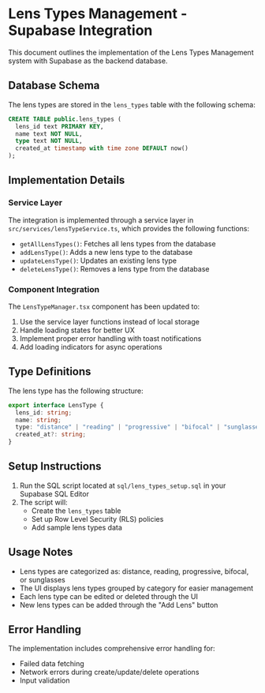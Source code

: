 # Lens Types Management - Supabase Integration

This document outlines the implementation of the Lens Types Management system with Supabase as the backend database.

## Database Schema

The lens types are stored in the `lens_types` table with the following schema:

```sql
CREATE TABLE public.lens_types (
  lens_id text PRIMARY KEY,
  name text NOT NULL,
  type text NOT NULL,
  created_at timestamp with time zone DEFAULT now()
);
```

## Implementation Details

### Service Layer

The integration is implemented through a service layer in `src/services/lensTypeService.ts`, which provides the following functions:

- `getAllLensTypes()`: Fetches all lens types from the database
- `addLensType()`: Adds a new lens type to the database
- `updateLensType()`: Updates an existing lens type
- `deleteLensType()`: Removes a lens type from the database

### Component Integration

The `LensTypeManager.tsx` component has been updated to:

1. Use the service layer functions instead of local storage
2. Handle loading states for better UX
3. Implement proper error handling with toast notifications
4. Add loading indicators for async operations

## Type Definitions

The lens type has the following structure:

```typescript
export interface LensType {
  lens_id: string;
  name: string;
  type: "distance" | "reading" | "progressive" | "bifocal" | "sunglasses";
  created_at?: string;
}
```

## Setup Instructions

1. Run the SQL script located at `sql/lens_types_setup.sql` in your Supabase SQL Editor
2. The script will:
   - Create the `lens_types` table
   - Set up Row Level Security (RLS) policies
   - Add sample lens types data

## Usage Notes

- Lens types are categorized as: distance, reading, progressive, bifocal, or sunglasses
- The UI displays lens types grouped by category for easier management
- Each lens type can be edited or deleted through the UI
- New lens types can be added through the "Add Lens" button

## Error Handling

The implementation includes comprehensive error handling for:

- Failed data fetching
- Network errors during create/update/delete operations
- Input validation
